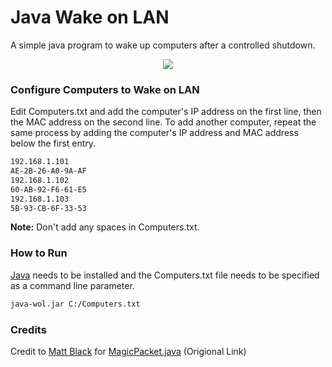 # Java Wake on LAN
A simple java program to wake up computers after a controlled shutdown.

<p align="center">
  <img src="https://raw.githubusercontent.com/Edge-Route-Networks/Edge-Route-Networks.github.io/master/img/logos/logo-dark.png">
</p>

### Configure Computers to Wake on LAN
Edit Computers.txt and add the computer's IP address on the first line, then the MAC address on the 
second line. To add another computer, repeat the same process by adding the computer's IP address and MAC address below the first entry.

```txt
192.168.1.101
AE-2B-26-A0-9A-AF
192.168.1.102
60-AB-92-F6-61-E5
192.168.1.103
5B-93-CB-6F-33-53
```
**Note:** Don't add any spaces in Computers.txt.

### How to Run
[Java](https://java.com) needs to be installed and the Computers.txt file needs to be specified as a command line parameter. 

```sh
java-wol.jar C:/Computers.txt
```

### Credits
Credit to [Matt Black](https://github.com/mafrosis) for [MagicPacket.java](https://github.com/mafrosis/Wake-On-Lan/blob/master/src/net/mafro/android/wakeonlan/MagicPacket.java) (Origional Link)
